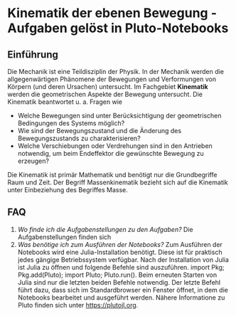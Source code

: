 # Kinematik der ebenen Bewegung - Aufgaben gelöst in Pluto-Notebooks
## Einführung
Die Mechanik ist eine Teildisziplin der Physik. In der Mechanik werden die allgegenwärtigen Phänomene der Bewegungen und Verformungen von Körpern (und deren Ursachen) untersucht.
Im Fachgebiet **Kinematik** werden die geometrischen Aspekte der Bewegung untersucht. Die Kinematik beantwortet u. a. Fragen wie
- Welche Bewegungen sind unter Berücksichtigung der geometrischen Bedingungen des Systems möglich?
- Wie sind der Bewegungszustand und die Änderung des Bewegungszustands zu charakterisieren?
- Welche Verschiebungen oder Verdrehungen sind in den Antrieben notwendig, um beim Endeffektor die gewünschte Bewegung zu erzeugen?

Die Kinematik ist primär Mathematik und benötigt nur die Grundbegriffe Raum und Zeit. Der Begriff Massenkinematik bezieht sich auf die Kinematik unter Einbeziehung des Begriffes Masse.

## FAQ
1. *Wo finde ich die Aufgabenstellungen zu den Aufgaben?*
Die Aufgabenstellungen finden sich
2. *Was benötige ich zum Ausführen der Notebooks?* Zum Ausführen der Notebooks wird eine Julia-Installation benötigt. Diese ist für praktisch jedes gängige Betriebssystem verfügbar. Nach der Installation von Julia ist Julia zu öffnen und folgende Befehle sind auszuführen. import Pkg; Pkg.add(Pluto); import Pluto; Pluto.run(). Beim erneuten Starten von Julia sind nur die letzten beiden Befehle notwendig. Der letzte Befehl führt dazu, dass sich im Standardbrowser ein Fenster öffnet, in dem die Notebooks bearbeitet und ausgeführt werden. Nähere Informatione zu Pluto finden sich unter https://plutojl.org.
